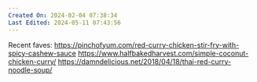 ```yaml
---
Created On: 2024-02-04 07:38:34
Last Edited: 2024-05-11 07:43:56
---
```


Recent faves: 
https://pinchofyum.com/red-curry-chicken-stir-fry-with-spicy-cashew-sauce
https://www.halfbakedharvest.com/simple-coconut-chicken-curry/
https://damndelicious.net/2018/04/18/thai-red-curry-noodle-soup/